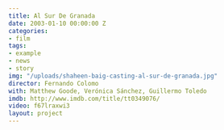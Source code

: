 ```yaml
---
title: Al Sur De Granada
date: 2003-01-10 00:00:00 Z
categories:
- film
tags:
- example
- news
- story
img: "/uploads/shaheen-baig-casting-al-sur-de-granada.jpg"
director: Fernando Colomo
with: Matthew Goode, Verónica Sánchez, Guillermo Toledo
imdb: http://www.imdb.com/title/tt0349076/
video: f67lraxwi3
layout: project
---
```


